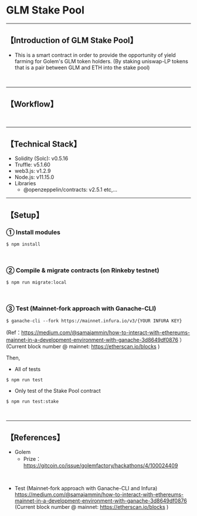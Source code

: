 # GLM Stake Pool

***
## 【Introduction of GLM Stake Pool】
- This is a smart contract in order to provide the opportunity of yield farming for Golem's GLM token holders. (By staking uniswap-LP tokens that is a pair between GLM and ETH into the stake pool)

&nbsp;

***

## 【Workflow】

&nbsp;

***

## 【Technical Stack】
- Solidity (Solc): v0.5.16
- Truffle: v5.1.60
- web3.js: v1.2.9
- Node.js: v11.15.0
- Libraries
  - @openzeppelin/contracts: v2.5.1
    etc,...
&nbsp;

***

## 【Setup】
### ① Install modules
```
$ npm install
```

<br>

### ② Compile & migrate contracts (on Rinkeby testnet)
```
$ npm run migrate:local
```

<br>

### ③ Test (Mainnet-fork approach with Ganache-CLI)
```
$ ganache-cli --fork https://mainnet.infura.io/v3/{YOUR INFURA KEY}
```
(Ref：https://medium.com/@samajammin/how-to-interact-with-ethereums-mainnet-in-a-development-environment-with-ganache-3d8649df0876 ）  
(Current block number @ mainnet: https://etherscan.io/blocks )

Then,  

- All of tests
```
$ npm run test
```

- Only test of the Stake Pool contract
```
$ npm run test:stake
```

&nbsp;

***

## 【References】
- Golem
  - Prize：https://gitcoin.co/issue/golemfactory/hackathons/4/100024409

<br>

- Test (Mainnet-fork approach with Ganache-CLI and Infura)  
https://medium.com/@samajammin/how-to-interact-with-ethereums-mainnet-in-a-development-environment-with-ganache-3d8649df0876  
(Current block number @ mainnet: https://etherscan.io/blocks )
